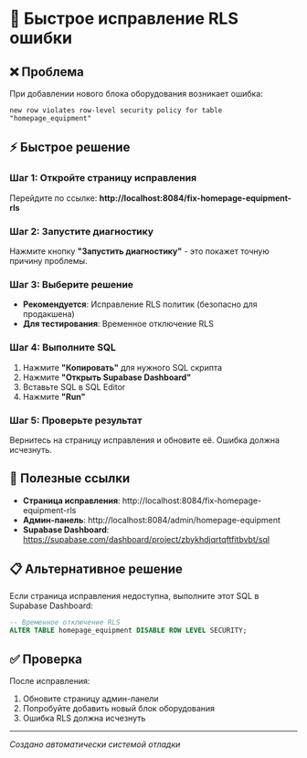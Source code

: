 # 🚀 Быстрое исправление RLS ошибки

## ❌ Проблема
При добавлении нового блока оборудования возникает ошибка:
```
new row violates row-level security policy for table "homepage_equipment"
```

## ⚡ Быстрое решение

### Шаг 1: Откройте страницу исправления
Перейдите по ссылке: **http://localhost:8084/fix-homepage-equipment-rls**

### Шаг 2: Запустите диагностику
Нажмите кнопку **"Запустить диагностику"** - это покажет точную причину проблемы.

### Шаг 3: Выберите решение
- **Рекомендуется**: Исправление RLS политик (безопасно для продакшена)
- **Для тестирования**: Временное отключение RLS

### Шаг 4: Выполните SQL
1. Нажмите **"Копировать"** для нужного SQL скрипта
2. Нажмите **"Открыть Supabase Dashboard"**
3. Вставьте SQL в SQL Editor
4. Нажмите **"Run"**

### Шаг 5: Проверьте результат
Вернитесь на страницу исправления и обновите её. Ошибка должна исчезнуть.

## 🔗 Полезные ссылки

- **Страница исправления**: http://localhost:8084/fix-homepage-equipment-rls
- **Админ-панель**: http://localhost:8084/admin/homepage-equipment
- **Supabase Dashboard**: https://supabase.com/dashboard/project/zbykhdjqrtqftfitbvbt/sql

## 📋 Альтернативное решение

Если страница исправления недоступна, выполните этот SQL в Supabase Dashboard:

```sql
-- Временное отключение RLS
ALTER TABLE homepage_equipment DISABLE ROW LEVEL SECURITY;
```

## ✅ Проверка

После исправления:
1. Обновите страницу админ-панели
2. Попробуйте добавить новый блок оборудования
3. Ошибка RLS должна исчезнуть

---
*Создано автоматически системой отладки*

